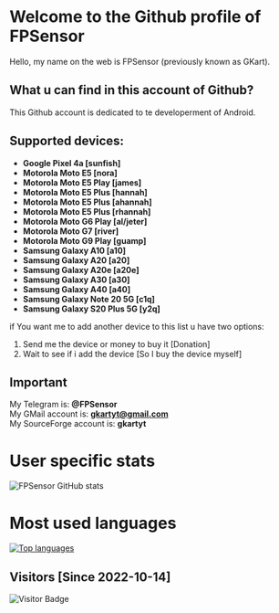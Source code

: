 # Welcome to the Github profile of FPSensor

Hello, my name on the web is FPSensor (previously known as GKart).

## What u can find in this account of Github?

This Github account is dedicated to te developerment of Android.

## Supported devices:

- **Google Pixel 4a [sunfish]**
- **Motorola Moto E5 [nora]**
- **Motorola Moto E5 Play [james]**
- **Motorola Moto E5 Plus [hannah]**
- **Motorola Moto E5 Plus [ahannah]**
- **Motorola Moto E5 Plus [rhannah]**
- **Motorola Moto G6 Play [al/jeter]**
- **Motorola Moto G7 [river]**
- **Motorola Moto G9 Play [guamp]**
- **Samsung Galaxy A10 [a10]**
- **Samsung Galaxy A20 [a20]**
- **Samsung Galaxy A20e [a20e]**
- **Samsung Galaxy A30 [a30]**
- **Samsung Galaxy A40 [a40]**
- **Samsung Galaxy Note 20 5G [c1q]**
- **Samsung Galaxy S20 Plus 5G [y2q]**

if You want me to add another device to this list u have two options:
1. Send me the device or money to buy it [Donation]
2. Wait to see if i add the device [So I buy the device myself]

## Important

My Telegram is: **@FPSensor**  
My GMail account is: **gkartyt@gmail.com**  
My SourceForge account is: **gkartyt**  

# User specific stats
![FPSensor GitHub stats](https://github-readme-stats.vercel.app/api?username=FPSensor&count_private=true&theme=tokyonight)

# Most used languages
[![Top languages](https://github-readme-stats.vercel.app/api/top-langs/?username=FPSensor&layout=compact&langs_count=10&theme=tokyonight&)](https://github.com/FPSensor)

## Visitors [Since 2022-10-14]
![Visitor Badge](https://visitor-badge.laobi.icu/badge?page_id=FPSensor.FPSensor)
